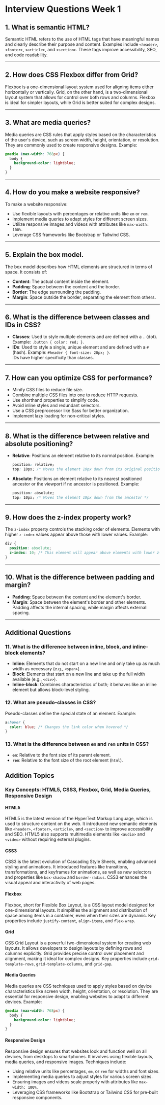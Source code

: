 # Interview Questions Week 1

## 1. What is semantic HTML?

Semantic HTML refers to the use of HTML tags that have meaningful names and clearly describe their purpose and content. Examples include `<header>`, `<footer>`, `<article>`, and `<section>`. These tags improve accessibility, SEO, and code readability.

---

## 2. How does CSS Flexbox differ from Grid?

Flexbox is a one-dimensional layout system used for aligning items either horizontally or vertically. Grid, on the other hand, is a two-dimensional layout system that allows for control over both rows and columns. Flexbox is ideal for simpler layouts, while Grid is better suited for complex designs.

---

## 3. What are media queries?

Media queries are CSS rules that apply styles based on the characteristics of the user's device, such as screen width, height, orientation, or resolution. They are commonly used to create responsive designs. Example:

```css
@media (max-width: 768px) {
  body {
    background-color: lightblue;
  }
}
```

---

## 4. How do you make a website responsive?

To make a website responsive:

- Use flexible layouts with percentages or relative units like `em` or `rem`.
- Implement media queries to adapt styles for different screen sizes.
- Utilize responsive images and videos with attributes like `max-width: 100%`.
- Leverage CSS frameworks like Bootstrap or Tailwind CSS.

---

## 5. Explain the box model.

The box model describes how HTML elements are structured in terms of space. It consists of:

- **Content**: The actual content inside the element.
- **Padding**: Space between the content and the border.
- **Border**: The edge surrounding the padding.
- **Margin**: Space outside the border, separating the element from others.

---

## 6. What is the difference between classes and IDs in CSS?

- **Classes**: Used to style multiple elements and are defined with a `.` (dot). Example: `.button { color: red; }`.
- **IDs**: Used to style a single, unique element and are defined with a `#` (hash). Example: `#header { font-size: 20px; }`.  
  IDs have higher specificity than classes.

---

## 7. How can you optimize CSS for performance?

- Minify CSS files to reduce file size.
- Combine multiple CSS files into one to reduce HTTP requests.
- Use shorthand properties to simplify code.
- Avoid inline styles and redundant selectors.
- Use a CSS preprocessor like Sass for better organization.
- Implement lazy loading for non-critical styles.

---

## 8. What is the difference between relative and absolute positioning?

- **Relative**: Positions an element relative to its normal position. Example:
  ```css
  position: relative;
  top: 10px; /* Moves the element 10px down from its original position */
  ```
- **Absolute**: Positions an element relative to its nearest positioned ancestor or the viewport if no ancestor is positioned. Example:
  ```css
  position: absolute;
  top: 10px; /* Moves the element 10px down from the ancestor */
  ```

---

## 9. How does the z-index property work?

The `z-index` property controls the stacking order of elements. Elements with higher `z-index` values appear above those with lower values. Example:

```css
div {
  position: absolute;
  z-index: 10; /* This element will appear above elements with lower z-index values */
}
```

---

## 10. What is the difference between padding and margin?

- **Padding**: Space between the content and the element's border.
- **Margin**: Space between the element's border and other elements.  
  Padding affects the internal spacing, while margin affects external spacing.

---

## Additional Questions

### 11. What is the difference between inline, block, and inline-block elements?

- **Inline**: Elements that do not start on a new line and only take up as much width as necessary (e.g., `<span>`).
- **Block**: Elements that start on a new line and take up the full width available (e.g., `<div>`).
- **Inline-block**: Combines characteristics of both; it behaves like an inline element but allows block-level styling.

### 12. What are pseudo-classes in CSS?

Pseudo-classes define the special state of an element. Example:

```css
a:hover {
  color: blue; /* Changes the link color when hovered */
}
```

### 13. What is the difference between `em` and `rem` units in CSS?

- **`em`**: Relative to the font size of its parent element.
- **`rem`**: Relative to the font size of the root element (`html`).

## Addition Topics

### Key Concepts: HTML5, CSS3, Flexbox, Grid, Media Queries, Responsive Design

#### HTML5

HTML5 is the latest version of the HyperText Markup Language, which is used to structure content on the web. It introduced new semantic elements like `<header>`, `<footer>`, `<article>`, and `<section>` to improve accessibility and SEO. HTML5 also supports multimedia elements like `<audio>` and `<video>` without requiring external plugins.

#### CSS3

CSS3 is the latest evolution of Cascading Style Sheets, enabling advanced styling and animations. It introduced features like transitions, transformations, and keyframes for animations, as well as new selectors and properties like `box-shadow` and `border-radius`. CSS3 enhances the visual appeal and interactivity of web pages.

#### Flexbox

Flexbox, short for Flexible Box Layout, is a CSS layout model designed for one-dimensional layouts. It simplifies the alignment and distribution of space among items in a container, even when their sizes are dynamic. Key properties include `justify-content`, `align-items`, and `flex-wrap`.

#### Grid

CSS Grid Layout is a powerful two-dimensional system for creating web layouts. It allows developers to design layouts by defining rows and columns explicitly. Grid provides precise control over placement and alignment, making it ideal for complex designs. Key properties include `grid-template-rows`, `grid-template-columns`, and `grid-gap`.

#### Media Queries

Media queries are CSS techniques used to apply styles based on device characteristics like screen width, height, orientation, or resolution. They are essential for responsive design, enabling websites to adapt to different devices. Example:

```css
@media (max-width: 768px) {
  body {
    background-color: lightblue;
  }
}
```

#### Responsive Design

Responsive design ensures that websites look and function well on all devices, from desktops to smartphones. It involves using flexible layouts, media queries, and responsive images. Techniques include:

- Using relative units like percentages, `em`, or `rem` for widths and font sizes.
- Implementing media queries to adjust styles for various screen sizes.
- Ensuring images and videos scale properly with attributes like `max-width: 100%`.
- Leveraging CSS frameworks like Bootstrap or Tailwind CSS for pre-built responsive components.
